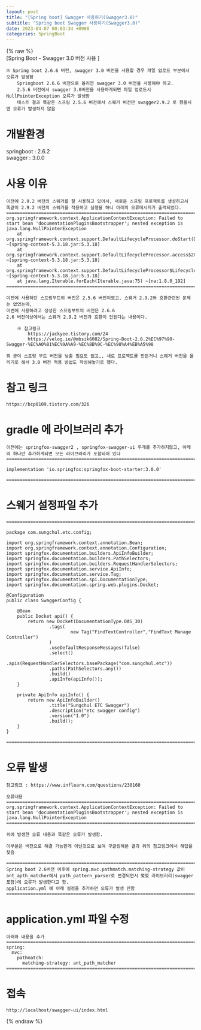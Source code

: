 ```yaml
---  
layout: post  
title: "[Spring boot] Swagger 사용하기(Swagger3.0)"  
subtitle: "Spring boot Swagger 사용하기(Swagger3.0)"  
date: 2023-04-07 00:03:34 +0900  
categories: SpringBoot  
---  
```

{% raw %}  
[Spring Boot - Swagger 3.0 버전 사용 ]  
  
	※ Spring boot 2.6.6 버전, swagger 3.0 버전을 사용할 경우 파일 업로드 부분에서 오류가 발생함  
		Springboot 2.6.6 버전으로 올리면 swagger 3.0 버전을 사용해야 하고.  
		2.5.6 버전에서 swagger 3.0버전을 사용하게되면 파일 업로드시	NullPointerException 오류가 발생함  
		테스트 결과 똑같은 스프링 2.5.6 버전에서 스웨거 버전만 swagger2.9.2 로 했을시엔 오류가 발생하지 않음  
  
# 개발환경  
springboot : 2.6.2  
swagger : 3.0.0  
  
# 사용 이유  
  
	이전에 2.9.2 버전의 스웨거를 잘 사용하고 있어서, 새로운 스프링 프로젝트를 생성하고서  
	똑같이 2.9.2 버전의 스웨거를 적용하고 실행을 하니 아래의 오류메시지가 출력되었다.  
	=================================================================================================================  
	org.springframework.context.ApplicationContextException: Failed to start bean 'documentationPluginsBootstrapper'; nested exception is java.lang.NullPointerException  
		at org.springframework.context.support.DefaultLifecycleProcessor.doStart(DefaultLifecycleProcessor.java:181) ~[spring-context-5.3.18.jar:5.3.18]  
		at org.springframework.context.support.DefaultLifecycleProcessor.access$200(DefaultLifecycleProcessor.java:54) ~[spring-context-5.3.18.jar:5.3.18]  
		at org.springframework.context.support.DefaultLifecycleProcessor$LifecycleGroup.start(DefaultLifecycleProcessor.java:356) ~[spring-context-5.3.18.jar:5.3.18]  
		at java.lang.Iterable.forEach(Iterable.java:75) ~[na:1.8.0_192]  
	=================================================================================================================  
  
	이전에 사용하던 스프링부트의 버전은 2.5.6 버전이였고, 스웨거 2.9.2와 호환관련된 문제는 없었는데,  
	이번에 사용하려고 생성한 스프링부트의 버전은 2.6.6  
	2.6 버전이상에서는 스웨거 2.9.2 버전과 호환이 안된다는 내용이다.  
  
		※ 참고링크  
			https://jackyee.tistory.com/24  
			https://velog.io/@mbsik6082/Spring-Boot-2.6.2%EC%97%90-Swagger-%EC%A0%81%EC%9A%A9-%EC%8B%9C-%EC%98%A4%EB%A5%98  
  
	뭐 굳이 스프링 부트 버전을 낮출 필요도 없고,, 새로 프로젝트를 만든거니 스웨거 버전을 올리기로 해서 3.0 버전 적용 방법도 작성해놓기로 했다.  
  
#  참고 링크  
	https://bcp0109.tistory.com/326  
  
# gradle 에 라이브러리 추가  
  
	이전에는 springfox-swagger2 , springfox-swagger-ui 두개를 추가하지않고, 아래의 하나만 추가하게되면 모든 라이브러리가 포함되어 있다  
	=================================================================================================================  
  
	implementation 'io.springfox:springfox-boot-starter:3.0.0'  
  
	=================================================================================================================  
  
# 스웨거 설정파일 추가  
  
	=================================================================================================================  
  
	package com.sungchul.etc.config;  
  
	import org.springframework.context.annotation.Bean;  
	import org.springframework.context.annotation.Configuration;  
	import springfox.documentation.builders.ApiInfoBuilder;  
	import springfox.documentation.builders.PathSelectors;  
	import springfox.documentation.builders.RequestHandlerSelectors;  
	import springfox.documentation.service.ApiInfo;  
	import springfox.documentation.service.Tag;  
	import springfox.documentation.spi.DocumentationType;  
	import springfox.documentation.spring.web.plugins.Docket;  
  
	@Configuration  
	public class SwaggerConfig {  
  
		@Bean  
		public Docket api() {  
			return new Docket(DocumentationType.OAS_30)  
					.tags(  
							new Tag("FindTextController","FindText Manage Controller")  
					)  
					.useDefaultResponseMessages(false)  
					.select()  
					.apis(RequestHandlerSelectors.basePackage("com.sungchul.etc"))  
					.paths(PathSelectors.any())  
					.build()  
					.apiInfo(apiInfo());  
		}  
  
		private ApiInfo apiInfo() {  
			return new ApiInfoBuilder()  
					.title("Sungchul ETC Swagger")  
					.description("etc swagger config")  
					.version("1.0")  
					.build();  
		}  
	}  
  
	=================================================================================================================  
  
#  오류 발생  
	참고링크 : https://www.inflearn.com/questions/230160  
  
	오류내용  
	=================================================================================================================  
	org.springframework.context.ApplicationContextException: Failed to start bean 'documentationPluginsBootstrapper'; nested exception is java.lang.NullPointerException  
	=================================================================================================================  
  
	위에 발생한 오류 내용과 똑같은 오류가 발생함.  
  
	이부분은 버전으로 해결 가능한게 아닌것으로 보여 구글링해본 결과 위의 참고링크에서 해답을 찾음  
  
	=================================================================================================================  
	Spring boot 2.6버전 이후에 spring.mvc.pathmatch.matching-strategy 값이  
	ant_apth_matcher에서 path_pattern_parser로 변경되면서 몇몇 라이브러리(swagger포함)에 오류가 발생한다고 함.  
	application.yml 에 아래 설정을 추가하면 오류가 발생 안함  
	=================================================================================================================  
  
# application.yml 파일 수정  
  
	아래와 내용을 추가  
	=================================================================================================================  
	spring:  
	  mvc:  
		pathmatch:  
		  matching-strategy: ant_path_matcher  
	=================================================================================================================  
  
# 접속  
  
	http://localhost/swagger-ui/index.html  
  
{% endraw %}